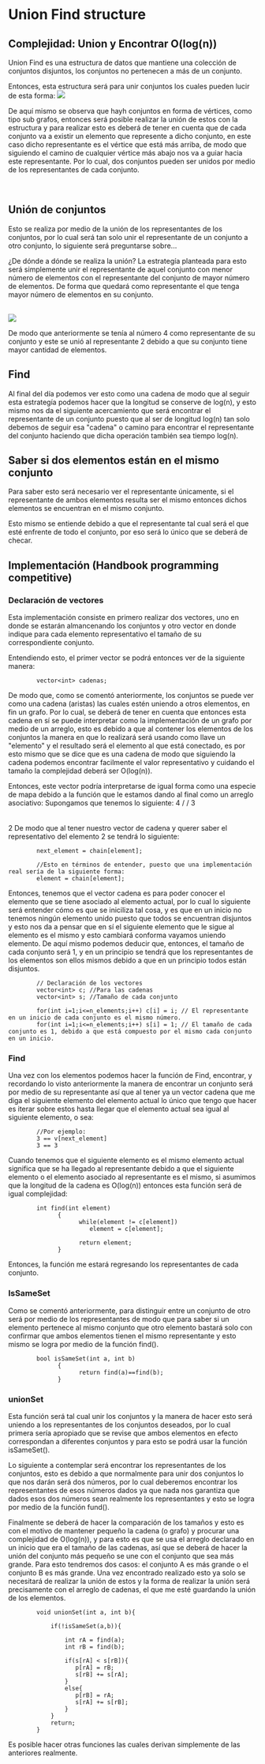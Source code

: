 <h1> Union Find structure </h1>
<h2> Complejidad: 
      Union y Encontrar O(log(n)) </h2>

Union Find es una estructura de datos que mantiene una colección de conjuntos disjuntos, los conjuntos no pertenecen a más de un conjunto.

Entonces, esta estructura será para unir conjuntos los cuales pueden lucir de esta forma:
<img src="./Images/2.jpeg">

De aquí mismo se observa que hayh conjuntos en forma de vértices, como tipo sub grafos, entonces será posible realizar la unión de estos con la estructura y para realizar
esto es deberá de tener en cuenta que de cada conjunto va a existir un elemento que represente a dicho conjunto, en este caso dicho representante es el vértice que está 
más arriba, de modo que siguiendo el camino de cualquier vértice más abajo nos va a guiar hacia este representante. Por lo cual, dos conjuntos pueden ser unidos por 
medio de los representantes de cada conjunto.

<br>
<h2>Unión de conjuntos</h2>
Esto se realiza por medio de la unión de los representantes de los conjuntos, por lo cual será tan solo unir el representante de un conjunto a otro conjunto, lo 
siguiente será preguntarse sobre... 

¿De dónde a dónde se realiza la unión?
La estrategía planteada para esto será simplemente unir el representante de aquel conjunto con menor número de elementos con el representante del conjunto de mayor
número de elementos. De forma que quedará como representante el que tenga mayor número de elementos en su conjunto.

<br><img src="./Images/3.png">

De modo que anteriormente se tenía al número 4 como representante de su conjunto y este se unió al representante 2 debido a que su conjunto tiene mayor cantidad de 
elementos.

<h2>Find</h2>
Al final del día podemos ver esto como una cadena de modo que al seguir esta estrategía podemos hacer que la longitud se conserve de log(n), y esto mismo nos da el
siguiente acercamiento que será encontrar el representante de un conjunto puesto que al ser de longitud log(n) tan solo debemos de seguir esa "cadena" o camino 
para encontrar el representante del conjunto haciendo que dicha operación también sea tiempo log(n).

<br>
<h2>Saber si dos elementos están en el mismo conjunto</h2>
Para saber esto será necesario ver el representante únicamente, si el representante de ambos elementos resulta ser el mismo entonces dichos elementos se encuentran 
en el mismo conjunto.

Esto mismo se entiende debido a que el representante tal cual será el que esté enfrente de todo el conjunto, por eso será lo único que se deberá de checar.


<h2>Implementación (Handbook programming competitive)</h2>
<h3>Declaración de vectores</h3>
Esta implementación consiste en primero realizar dos vectores, uno en donde se estarán almancenando los conjuntos y otro vector en donde indique para cada 
elemento representativo el tamaño de su correspondiente conjunto.

Entendiendo esto, el primer vector se podrá entonces ver de la siguiente manera:
            
            vector<int> cadenas;

De modo que, como se comentó anteriormente, los conjuntos se puede ver como una cadena (aristas) las cuales estén uniendo a otros elementos, en fin un grafo. Por lo
cual, se deberá de tener en cuenta que entonces esta cadena en sí se puede interpretar como la implementación de un grafo por medio de un arreglo, esto es debido 
a que al contener los elementos de los conjuntos la manera en que lo realizará será usando como llave un "elemento" y el resultado será el elemento al que está 
conectado, es por esto mismo que se dice que es una cadena de modo que siguiendo la cadena podemos encontrar facilmente el valor representativo y cuidando el tamaño
la complejidad deberá ser O(log(n)).

Entonces, este vector podría interpretarse de igual forma como una especie de mapa debido a la función que le estamos dando al final como un arreglo asociativo:
Supongamos que tenemos lo siguiente:
      4
     /
    /
   3
    \
     \
      \
       2
De modo que al tener nuestro vector de cadena y querer saber el representativo del elemento 2 se tendrá lo siguiente:

            next_element = chain[element];
            
            //Esto en términos de entender, puesto que una implementación real sería de la siguiente forma: 
            element = chain[element]; 
            
Entonces, tenemos que el vector cadena es para poder conocer el elemento que se tiene asociado al elemento actual, por lo cual lo siguiente será entender cómo es que
se iniciliza tal cosa, y es que en un inicio no tenemos ningún elemento unido puesto que todos se encuentran disjuntos y esto nos da a pensar que en sí el siguiente
elemento que le sigue al elemento es el mismo y esto cambiará conforma vayamos uniendo elemento. De aquí mismo podemos deducir que, entonces, el tamaño de cada 
conjunto será 1, y en un principio se tendrá que los representantes de los elementos son ellos mismos debido a que en un principio todos están disjuntos.
            
            // Declaración de los vectores
            vector<int> c; //Para las cadenas
            vector<int> s; //Tamaño de cada conjunto
            
            for(int i=1;i<=n_elements;i++) c[i] = i; // El representante en un inicio de cada conjunto es el mismo número.
            for(int i=1;i<=n_elements;i++) s[i] = 1; // El tamaño de cada conjunto es 1, debido a que está compuesto por el mismo cada conjunto en un inicio.
           
<h3> Find </h3>
Una vez con los elementos podemos hacer la función de Find, encontrar, y recordando lo visto anteriormente la manera de encontrar un conjunto será por medio de su 
representante así que al tener ya un vector cadena que me diga el siguiente elemento del elemento actual lo único que tengo que hacer es iterar sobre estos hasta 
llegar que el elemento actual sea igual al siguiente elemento, o sea:
            
            //Por ejemplo:
            3 == v[next_element]
            3 == 3
          
Cuando tenemos que el siguiente elemento es el mismo elemento actual significa que se ha llegado al representante debido a que el siguiente elemento o el elemento
asociado al representante es el mismo, si asumimos que la longitud de la cadena es O(log(n)) entonces esta función será de igual complejidad:

            int find(int element)
                  {
                        while(element != c[element])
                           element = c[element];
                        
                        return element;
                  }

Entonces, la función me estará regresando los representantes de cada conjunto.

<h3> IsSameSet </h3>
Como se comentó anteriormente, para distinguir entre un conjunto de otro será por medio de los representantes de modo que para saber si un elemento pertenece al mismo
conjunto que otro elemento bastará solo con confirmar que ambos elementos tienen el mismo representante y esto mismo se logra por medio de la función find().

            bool isSameSet(int a, int b)
                  {
                        return find(a)==find(b);
                  }

<h3> unionSet </h3>
Esta función será tal cual unir los conjuntos y la manera de hacer esto será uniendo a los representantes de los conjuntos deseados, por lo cual primera sería 
apropiado que se revise que ambos elementos en efecto correspondan a diferentes conjuntos y para esto se podrá usar la función isSameSet().

Lo siguiente a contemplar será encontrar los representantes de los conjuntos, esto es debido a que normalmente para unir dos conjuntos lo que nos darán será dos números, por lo cual deberemos encontrar los representantes de esos números dados ya que nada nos garantiza que dados esos dos números sean realmente los representantes y esto se logra por medio de la función fund().

Finalmente se deberá de hacer la comparación de los tamaños y esto es con el motivo de mantener pequeño la cadena (o grafo) y procurar una complejidad de O(log(n)), y para esto es que se usa el arreglo declarado en un inicio que era el tamaño de las cadenas, así que se deberá de hacer la unión del conjunto más pequeño se une con el conjunto que sea más grande. Para esto tendremos dos casos: el conjunto A es más grande o el conjunto B es más grande. Una vez encontrado realizado esto ya solo se necesitará de realizar la unión de estos y la forma de realizar la unión será precisamente con el arreglo de cadenas, el que me esté guardando la unión de los elementos.

            void unionSet(int a, int b){
                
                if(!isSameSet(a,b)){
                    
                    int rA = find(a);
                    int rB = find(b);
                    
                    if(s[rA] < s[rB]){
                       p[rA] = rB;  
                       s[rB] += s[rA];
                    }
                    else{
                       p[rB] = rA;  
                       s[rA] += s[rB];
                    }
                }
                return;
            }

Es posible hacer otras funciones las cuales derivan simplemente de las anteriores realmente.
